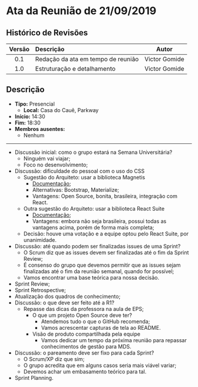 # Ata da Reunião de 21/09/2019

## Histórico de Revisões

|Versão|Descrição|Autor|
|:----:|:--------|:---:|
|0.1|Redação da ata em tempo de reunião|Victor Gomide|
|1.0|Estruturação e detalhamento|Victor Gomide|

## Descrição
* **Tipo:** Presencial
    - **Local:** Casa do Cauê, Parkway
* **Início:** 14:30
* **Fim:** 18:30
* **Membros ausentes:**
    - Nenhum

***

* Discussão inicial: como o grupo estará na Semana Universitária?
    - Ninguém vai viajar;
    - Foco no desenvolvimento;
* Discussão: dificuldade do pessoal com o uso do CSS
    - Sugestão do Arquiteto: usar a biblioteca Magnetis
        * [Documentação](http://astro.magnetis.com.br/);
        * Alternativas: Bootstrap, Materialize;
        * Vantagens: Open Source, bonita, brasileira, integração com React.
    - Outra sugestão do Arquiteto: usar a biblioteca React Suite
        * [Documentação](https://rsuitejs.com/en/);
        * Vantagens: embora não seja brasileira, possui todas as vantagens acima, porém de forma mais completa;
    - Decisão: houve uma votação e a equipe optou pelo React Suite, por unanimidade.
* Discussão: até quando podem ser finalizadas issues de uma Sprint?
    - O Scrum diz que as issues devem ser finalizadas até o fim da Sprint Review;
    - É consenso do grupo que devemos permitir que as issues sejam finalizadas até o fim da reunião semanal, quando for possível;
    - Vamos encontrar uma base teórica para nossa decisão.
* Sprint Review;
* Sprint Retrospective;
* Atualização dos quadros de conhecimento;
* Discussão: o que deve ser feito até a R1?
    - Repasse das dicas da professora na aula de EPS;
        * O que um projeto Open Source deve ter?
            - Atendemos tudo o que o GitHub recomenda;
            - Vamos acrescentar capturas de tela ao README.
        * Visão de produto compartilhada pela equipe
            - Vamos dedicar um tempo da próxima reunião para repassar conhecimentos de gestão para MDS.
* Discussão: o pareamento deve ser fixo para cada Sprint?
    - O Scrum/XP diz que sim;
    - O grupo acredita que em alguns casos seria mais viável variar;
    - Devemos achar um embasamento teórico para tal.
* Sprint Planning.
    

